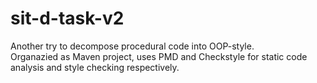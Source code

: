 # sit-d-task-v2
Another try to decompose procedural code into OOP-style.  
Organazied as Maven project, uses PMD and Checkstyle for static code analysis and style checking respectively.